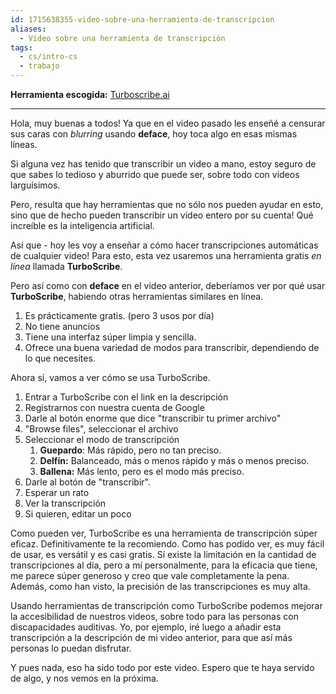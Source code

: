 ```yaml
---
id: 1715638355-video-sobre-una-herramienta-de-transcripcion
aliases:
  - Video sobre una herramienta de transcripción
tags:
  - cs/intro-cs
  - trabajo
---
```


**Herramienta escogida:** [Turboscribe.ai](https://turboscribe.ai)

---

Hola, muy buenas a todos! Ya que en el video pasado les enseñé a censurar sus caras con *blurring* usando **deface**, hoy toca algo en esas mismas líneas.

Si alguna vez has tenido que transcribir un video a mano, estoy seguro de que sabes lo tedioso y aburrido que puede ser, sobre todo con videos larguísimos.

Pero, resulta que hay herramientas que no sólo nos pueden ayudar en esto, sino que de hecho pueden transcribir un video entero por su cuenta! Qué increíble es la inteligencia artificial.

Así que - hoy les voy a enseñar a cómo hacer transcripciones automáticas de cualquier video! Para esto, esta vez usaremos una herramienta gratis *en línea* llamada **TurboScribe**.

Pero así como con **deface** en el video anterior, deberíamos ver por qué usar **TurboScribe**, habiendo otras herramientas similares en línea.

1. Es prácticamente gratis. (pero 3 usos por día)
2. No tiene anuncios
3. Tiene una interfaz súper limpia y sencilla.
4. Ofrece una buena variedad de modos para transcribir, dependiendo de lo que necesites.

Ahora sí, vamos a ver cómo se usa TurboScribe.

1. Entrar a TurboScribe con el link en la descripción
2. Registrarnos con nuestra cuenta de Google
3. Darle al botón enorme que dice "transcribir tu primer archivo"
4. "Browse files", seleccionar el archivo
5. Seleccionar el modo de transcripción
   1. **Guepardo**: Más rápido, pero no tan preciso.
   2. **Delfín:** Balanceado, más o menos rápido y más o menos preciso.
   3. **Ballena:** Más lento, pero es el modo más preciso.
6. Darle al botón de "transcribir".
7. Esperar un rato
8. Ver la transcripción
9. Si quieren, editar un poco

Como pueden ver, TurboScribe es una herramienta de transcripción súper eficaz. Definitivamente te la recomiendo. Como has podido ver, es muy fácil de usar, es versátil y es casi gratis. Sí existe la limitación en la cantidad de transcripciones al día, pero a mí personalmente, para la eficacia que tiene, me parece súper generoso y creo que vale completamente la pena. Además, como han visto, la precisión de las transcripciones es muy alta.

Usando herramientas de transcripción como TurboScribe podemos mejorar la accesibilidad de nuestros videos, sobre todo para las personas con discapacidades auditivas. Yo, por ejemplo, iré luego a añadir esta transcripción a la descripción de mi video anterior, para que así más personas lo puedan disfrutar.

Y pues nada, eso ha sido todo por este video. Espero que te haya servido de algo, y nos vemos en la próxima.
